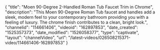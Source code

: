 {
    "title": "Moen 90-Degree 2-Handled Roman Tub Faucet Trim in Chrome",
    "description": "This Moen 90-Degree Roman Tub faucet and handles add a sleek, modern feel to your contemporary bathroom providing you with a feeling of luxury. The chrome finish contributes to a clean, bright look.",
    "channelid": "114661406",
    "videoid": "162897853",
    "date_created": "1525357373",
    "date_modified": "1526058377",
    "type": "captivate",
    "layout": "channelVideo",
    "url": "\/latest-videos\/026508215371-video\/114661406-162897853"
}